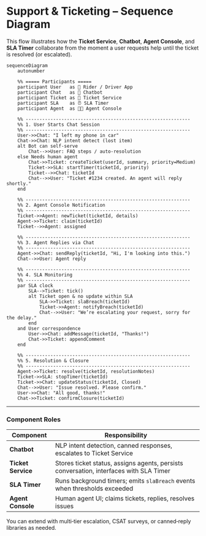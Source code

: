 
# Support & Ticketing – Sequence Diagram

This flow illustrates how the **Ticket Service**, **Chatbot**, **Agent Console**, and **SLA Timer** collaborate from the moment a user requests help until the ticket is resolved (or escalated).

```mermaid
sequenceDiagram
    autonumber

    %% ===== Participants =====
    participant User   as 📱 Rider / Driver App
    participant Chat   as 🤖 Chatbot
    participant Ticket as 🎫 Ticket Service
    participant SLA    as ⏰ SLA Timer
    participant Agent  as 👩‍💼 Agent Console

    %% ------------------------------------------------------------
    %% 1. User Starts Chat Session
    %% ------------------------------------------------------------
    User->>Chat: "I left my phone in car"
    Chat->>Chat: NLP intent detect (lost item)
    alt Bot can self‑serve
        Chat-->>User: FAQ steps / auto‑resolution
    else Needs human agent
        Chat->>Ticket: createTicket(userId, summary, priority=Medium)
        Ticket->>SLA: startTimer(ticketId, priority)
        Ticket-->>Chat: ticketId
        Chat-->>User: "Ticket #1234 created. An agent will reply shortly."
    end

    %% ------------------------------------------------------------
    %% 2. Agent Console Notification
    %% ------------------------------------------------------------
    Ticket->>Agent: newTicket(ticketId, details)
    Agent->>Ticket: claim(ticketId)
    Ticket-->>Agent: assigned

    %% ------------------------------------------------------------
    %% 3. Agent Replies via Chat
    %% ------------------------------------------------------------
    Agent->>Chat: sendReply(ticketId, "Hi, I'm looking into this.")
    Chat-->>User: Agent reply

    %% ------------------------------------------------------------
    %% 4. SLA Monitoring
    %% ------------------------------------------------------------
    par SLA clock
        SLA-->Ticket: tick()
        alt Ticket open & no update within SLA
            SLA->>Ticket: slaBreach(ticketId)
            Ticket->>Agent: notifyBreach(ticketId)
            Chat-->>User: "We’re escalating your request, sorry for the delay."
        end
    and User correspondence
        User->>Chat: addMessage(ticketId, "Thanks!")
        Chat->>Ticket: appendComment
    end

    %% ------------------------------------------------------------
    %% 5. Resolution & Closure
    %% ------------------------------------------------------------
    Agent->>Ticket: resolve(ticketId, resolutionNotes)
    Ticket->>SLA: stopTimer(ticketId)
    Ticket->>Chat: updateStatus(ticketId, Closed)
    Chat-->>User: "Issue resolved. Please confirm."
    User->>Chat: "All good, thanks!"
    Chat->>Ticket: confirmClosure(ticketId)
```

---

### Component Roles

| Component | Responsibility |
|-----------|----------------|
| **Chatbot** | NLP intent detection, canned responses, escalates to Ticket Service |
| **Ticket Service** | Stores ticket status, assigns agents, persists conversation, interfaces with SLA Timer |
| **SLA Timer** | Runs background timers; emits `slaBreach` events when thresholds exceeded |
| **Agent Console** | Human agent UI; claims tickets, replies, resolves issues |

You can extend with multi‑tier escalation, CSAT surveys, or canned‑reply libraries as needed.
